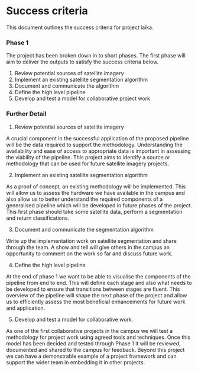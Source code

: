 # Success criteria

This document outlines the success criteria for project laika.

### Phase 1

The project has been broken down in to short phases. The first phase will aim to deliver the outputs to satisfy the success criteria below.

1. Review potential sources of satellite imagery
2. Implement an existing satellite segmentation algorithm
3. Document and communicate the algorithm
4. Define the high level pipeline
5. Develop and test a model for collaborative project work

### Further Detail

1. Review potential sources of satellite imagery

A crucial component in the successful application of the proposed pipeline will be the data required to support the methodology. Understanding the availability and ease of access to appropriate data is important in assessing the viability of the pipeline. This project aims to identify a source or methodology that can be used for future satellite imagery projects.

2. Implement an existing satellite segmentation algorithm

As a proof of concept, an existing methodology will be implemented. This will allow us to assess the hardware we have available in the campus and also allow us to better understand the required components of a generalised pipeline which will be developed in future phases of the project. This first phase should take some satellite data, perform a segmentation and return classifications. 

3. Document and communicate the segmentation algorithm

Write up the implementation work on satellite segmentation and share through the team. A show and tell will give others in the campus an opportunity to comment on the work so far and discuss future work.

4. Define the high level pipeline

At the end of phase 1 we want to be able to visualise the components of the pipeline from end to end. This will define each stage and also what needs to be developed to ensure that transitions between stages are fluent. This overview of the pipeline will shape the next phase of the project and allow us to efficiently assess the most beneficial enhancements for future work and application.

5. Develop and test a model for collaborative work.

As one of the first collaborative projects in the campus we will test a methodology for project work using agreed tools and techniques. Once this model has been decided and tested through Phase 1 it will be reviewed, documented and shared to the campus for feedback. Beyond this project we can have a demonstrable example of a project framework and can support the wider team in embedding it in other projects.
